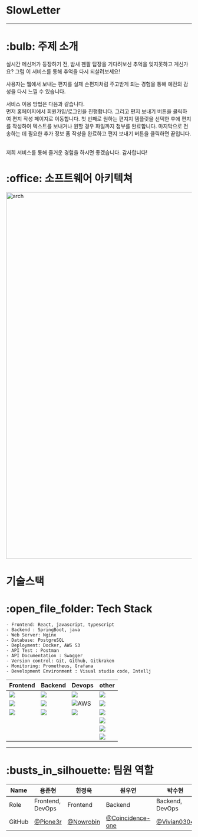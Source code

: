 # SlowLetter
<hr/>
<h1>:bulb: 주제 소개</h1>
<p>실시간 메신저가 등장하기 전, 밤새 펜팔 답장을 기다려보신 추억을 잊지못하고 계신가요?
그럼 이 서비스를 통해 추억을 다시 되살려보세요!

사용자는 웹에서 보내는 편지를 실제 손편지처럼 주고받게 되는 경험을 통해 예전의 감성을 다시 느낄 수 있습니다.

서비스 이용 방법은 다음과 같습니다.
<br>
먼저 홈페이지에서 회원가입/로그인을 진행합니다. 그리고 편지 보내기 버튼을 클릭하여 편지 작성 페이지로 이동합니다. 첫 번째로 원하는 편지지 템플릿을 선택한 후에 편지를 작성하여 텍스트를 보내거나 원할 경우 파일까지 첨부를 완료합니다. 마지막으로 전송하는 데 필요한 추가 정보 폼 작성을 완료하고 편지 보내기 버튼을 클릭하면 끝입니다.
  
<br>
저희 서비스를 통해 즐거운 경험을 하시면 좋겠습니다. 감사합니다!
</p>
<h1>:office: 소프트웨어 아키텍쳐</h1>
<img width="992" alt="arch" src="https://user-images.githubusercontent.com/93856060/192429473-c20ba492-3899-43aa-8e93-2cde2ef5a1fb.png">
<h1>기술스택</h1>
<h1>:open_file_folder: Tech Stack</h1>

```
- Frontend: React, javascript, typescript
- Backend : SpringBoot, java
- Web Server: Nginx
- Database: PostgreSQL
- Deployment: Docker, AWS S3
- API Test : Postman
- API Documentation : Swagger
- Version control: Git, Github, Gitkraken
- Monitoring: Prometheus, Grafana
- Development Environment : Visual studio code, Intellj
```

|Frontend|Backend|Devops|other|
|------|------|------|------|
|<img src="https://img.shields.io/badge/React-61DAFB?style=for-the-badge&logo=React&logoColor=FFFFFF">|<img src="https://img.shields.io/badge/SpringBoot-6DB33F?style=for-the-badge&logo=SpringBoot&logoColor=FFFFFF">|<img src="https://img.shields.io/badge/Nginx-009639?style=for-the-badge&logo=Nginx&logoColor=FFFFFF">|<img src="https://img.shields.io/badge/Postman-FF6C37?style=for-the-badge&logo=Postman&logoColor=FFFFFF">|
|<img src="https://img.shields.io/badge/Javascript-F7DF1E?style=for-the-badge&logo=Javascript&logoColor=FFFFFF">|<img src="https://img.shields.io/badge/Java-007396?style=for-the-badge&logo=OpenJDK&logoColor=white">|<img alt="AWS" src="https://img.shields.io/badge/Amazon AWS-f89400?style=for-the-badge&logo=Amazon AWS&logoColor=000000">|<img src="https://img.shields.io/badge/GIT-F05032?style=for-the-badge&logo=Git&logoColor=FFFFFF">||
|<img src="https://img.shields.io/badge/Typescript-3178C6?style=for-the-badge&logo=Typescript&logoColor=FFFFFF">|<img src="https://img.shields.io/badge/PostgreSQL-4169E1?style=for-the-badge&logo=PostgreSQL&logoColor=FFFFFF">|<img src="https://img.shields.io/badge/Docker-2496ED?style=for-the-badge&logo=Docker&logoColor=FFFFFF">|<img src="https://img.shields.io/badge/GITHUB-black?style=for-the-badge&logo=GITHUB&logoColor=FFFFFF">|
||||<img src="https://img.shields.io/badge/VSCODE-007ACC?style=for-the-badge&logo=VISUALSTUDIOCODE&logoColor=FFFFFF">|
||||<img src="https://img.shields.io/badge/SLACK-4A154B?style=for-the-badge&logo=SLACK&logoColor=FFFFFF">|
||||<img src="https://img.shields.io/badge/NOTION-000000?style=for-the-badge&logo=NOTION&logoColor=FFFFFF">|

<hr/>
<h1>:busts_in_silhouette: 팀원 역할</h1>

|Name|용준현|한정욱|원우연|박수현|김현진|
|---|---|---|---|---|---|
|Role|Frontend, DevOps|Frontend|Backend|Backend, DevOps|Backend|
|GitHub|[@Pione3r](https://github.com/pione3r)|[@Nowrobin](https://github.com/nowrobin)|[@Coincidence-one](https://github.com/coincidence-one)|[@Vivian0304](https://github.com/vivian0304)|[@Hyeonjin9819](https://github.com/hyeonjin9819)|

